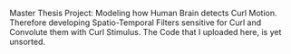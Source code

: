 Master Thesis Project: Modeling how Human Brain detects Curl Motion. Therefore developing Spatio-Temporal Filters sensitive for Curl and Convolute them with Curl Stimulus.
The Code that I uploaded here, is yet unsorted.
